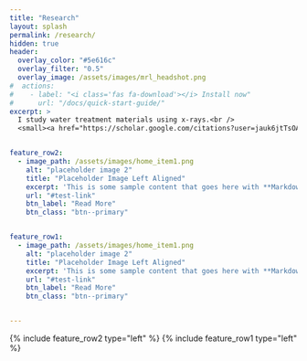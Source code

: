 ```yaml
---
title: "Research"
layout: splash
permalink: /research/
hidden: true
header:
  overlay_color: "#5e616c"
  overlay_filter: "0.5"
  overlay_image: /assets/images/mrl_headshot.png
#  actions:
#    - label: "<i class='fas fa-download'></i> Install now"
#      url: "/docs/quick-start-guide/"
excerpt: >
  I study water treatment materials using x-rays.<br />
  <small><a href="https://scholar.google.com/citations?user=jauk6jtTsOAC&hl=en&oi=ao>Google Scholar Profile>


feature_row2:
  - image_path: /assets/images/home_item1.png
    alt: "placeholder image 2"
    title: "Placeholder Image Left Aligned"
    excerpt: 'This is some sample content that goes here with **Markdown** formatting. Left aligned with `type="left"`'
    url: "#test-link"
    btn_label: "Read More"
    btn_class: "btn--primary"


feature_row1:
  - image_path: /assets/images/home_item1.png
    alt: "placeholder image 2"
    title: "Placeholder Image Left Aligned"
    excerpt: 'This is some sample content that goes here with **Markdown** formatting. Left aligned with `type="left"`'
    url: "#test-link"
    btn_label: "Read More"
    btn_class: "btn--primary"


---
```


{% include feature_row2 type="left" %}
{% include feature_row1 type="left" %}

